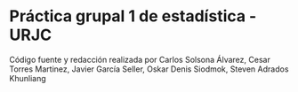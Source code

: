 # Práctica grupal 1 de estadística - URJC
Código fuente y redacción realizada por Carlos Solsona Álvarez, Cesar Torres Martinez, Javier Garcı́a Seller, Oskar Denis Siodmok, Steven Adrados Khunliang
